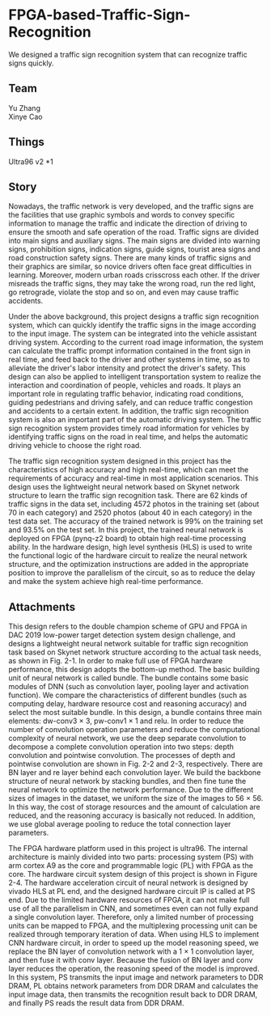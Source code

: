 # FPGA-based-Traffic-Sign-Recognition
We designed a traffic sign recognition system that can recognize traffic signs quickly. 

## Team
Yu Zhang </br>
Xinye Cao 

## Things
Ultra96 v2  *1

## Story
Nowadays, the traffic network is very developed, and the traffic signs are the facilities that use graphic symbols and words to convey specific information to manage the traffic and indicate the direction of driving to ensure the smooth and safe operation of the road. Traffic signs are divided into main signs and auxiliary signs. The main signs are divided into warning signs, prohibition signs, indication signs, guide signs, tourist area signs and road construction safety signs. There are many kinds of traffic signs and their graphics are similar, so novice drivers often face great difficulties in learning. Moreover, modern urban roads crisscross each other. If the driver misreads the traffic signs, they may take the wrong road, run the red light, go retrograde, violate the stop and so on, and even may cause traffic accidents.

Under the above background, this project designs a traffic sign recognition system, which can quickly identify the traffic signs in the image according to the input image. The system can be integrated into the vehicle assistant driving system. According to the current road image information, the system can calculate the traffic prompt information contained in the front sign in real time, and feed back to the driver and other systems in time, so as to alleviate the driver's labor intensity and protect the driver's safety. This design can also be applied to intelligent transportation system to realize the interaction and coordination of people, vehicles and roads. It plays an important role in regulating traffic behavior, indicating road conditions, guiding pedestrians and driving safely, and can reduce traffic congestion and accidents to a certain extent. In addition, the traffic sign recognition system is also an important part of the automatic driving system. The traffic sign recognition system provides timely road information for vehicles by identifying traffic signs on the road in real time, and helps the automatic driving vehicle to choose the right road.

The traffic sign recognition system designed in this project has the characteristics of high accuracy and high real-time, which can meet the requirements of accuracy and real-time in most application scenarios. This design uses the lightweight neural network based on Skynet network structure to learn the traffic sign recognition task. There are 62 kinds of traffic signs in the data set, including 4572 photos in the training set (about 70 in each category) and 2520 photos (about 40 in each category) in the test data set. The accuracy of the trained network is 99% on the training set and 93.5% on the test set. In this project, the trained neural network is deployed on FPGA (pynq-z2 board) to obtain high real-time processing ability. In the hardware design, high level synthesis (HLS) is used to write the functional logic of the hardware circuit to realize the neural network structure, and the optimization instructions are added in the appropriate position to improve the parallelism of the circuit, so as to reduce the delay and make the system achieve high real-time performance.

## Attachments
This design refers to the double champion scheme of GPU and FPGA in DAC 2019 low-power target detection system design challenge, and designs a lightweight neural network suitable for traffic sign recognition task based on Skynet network structure according to the actual task needs, as shown in Fig. 2-1. In order to make full use of FPGA hardware performance, this design adopts the bottom-up method. The basic building unit of neural network is called bundle. The bundle contains some basic modules of DNN (such as convolution layer, pooling layer and activation function). We compare the characteristics of different bundles (such as computing delay, hardware resource cost and reasoning accuracy) and select the most suitable bundle. In this design, a bundle contains three main elements: dw-conv3 × 3, pw-conv1 × 1 and relu. In order to reduce the number of convolution operation parameters and reduce the computational complexity of neural network, we use the deep separate convolution to decompose a complete convolution operation into two steps: depth convolution and pointwise convolution. The processes of depth and pointwise convolution are shown in Fig. 2-2 and 2-3, respectively. There are BN layer and re layer behind each convolution layer. We build the backbone structure of neural network by stacking bundles, and then fine tune the neural network to optimize the network performance. Due to the different sizes of images in the dataset, we uniform the size of the images to 56 × 56. In this way, the cost of storage resources and the amount of calculation are reduced, and the reasoning accuracy is basically not reduced. In addition, we use global average pooling to reduce the total connection layer parameters.


The FPGA hardware platform used in this project is ultra96. The internal architecture is mainly divided into two parts: processing system (PS) with arm cortex A9 as the core and programmable logic (PL) with FPGA as the core. The hardware circuit system design of this project is shown in Figure 2-4. The hardware acceleration circuit of neural network is designed by vivado HLS at PL end, and the designed hardware circuit IP is called at PS end. Due to the limited hardware resources of FPGA, it can not make full use of all the parallelism in CNN, and sometimes even can not fully expand a single convolution layer. Therefore, only a limited number of processing units can be mapped to FPGA, and the multiplexing processing unit can be realized through temporary iteration of data. When using HLS to implement CNN hardware circuit, in order to speed up the model reasoning speed, we replace the BN layer of convolution network with a 1 × 1 convolution layer, and then fuse it with conv layer. Because the fusion of BN layer and conv layer reduces the operation, the reasoning speed of the model is improved. In this system, PS transmits the input image and network parameters to DDR DRAM, PL obtains network parameters from DDR DRAM and calculates the input image data, then transmits the recognition result back to DDR DRAM, and finally PS reads the result data from DDR DRAM.

